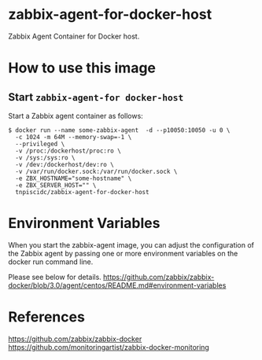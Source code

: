 # zabbix-agent-for-docker-host
Zabbix Agent Container for Docker host.  

# How to use this image

## Start `zabbix-agent-for docker-host`

Start a Zabbix agent container as follows:
```console
$ docker run --name some-zabbix-agent  -d --p10050:10050 -u 0 \
  -c 1024 -m 64M --memory-swap=-1 \
  --privileged \
  -v /proc:/dockerhost/proc:ro \
  -v /sys:/sys:ro \
  -v /dev:/dockerhost/dev:ro \
  -v /var/run/docker.sock:/var/run/docker.sock \
  -e ZBX_HOSTNAME="some-hostname" \
  -e ZBX_SERVER_HOST="" \
  tnpiscidc/zabbix-agent-for-docker-host
```


# Environment Variables
When you start the zabbix-agent image, you can adjust the configuration of the Zabbix agent by passing one or more environment variables on the docker run command line.

Please see below for details.
https://github.com/zabbix/zabbix-docker/blob/3.0/agent/centos/README.md#environment-variables


# References
https://github.com/zabbix/zabbix-docker
https://github.com/monitoringartist/zabbix-docker-monitoring
